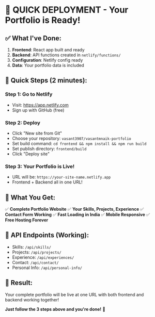 # 🚀 QUICK DEPLOYMENT - Your Portfolio is Ready!

## ✅ What I've Done:

1. **Frontend**: React app built and ready
2. **Backend**: API functions created in `netlify/functions/`
3. **Configuration**: Netlify config ready
4. **Data**: Your portfolio data is included

## 🎯 Quick Steps (2 minutes):

### Step 1: Go to Netlify
- Visit: https://app.netlify.com
- Sign up with GitHub (free)

### Step 2: Deploy
- Click "New site from Git"
- Choose your repository: `vasant3907/vasantmnaik-portfolio`
- Set build command: `cd frontend && npm install && npm run build`
- Set publish directory: `frontend/build`
- Click "Deploy site"

### Step 3: Your Portfolio is Live!
- URL will be: `https://your-site-name.netlify.app`
- Frontend + Backend all in one URL!

## 📱 What You Get:

✅ **Complete Portfolio Website**
✅ **Your Skills, Projects, Experience**
✅ **Contact Form Working**
✅ **Fast Loading in India**
✅ **Mobile Responsive**
✅ **Free Hosting Forever**

## 🔗 API Endpoints (Working):

- Skills: `/api/skills/`
- Projects: `/api/projects/`
- Experience: `/api/experiences/`
- Contact: `/api/contact/`
- Personal Info: `/api/personal-info/`

## 🎉 Result:
Your complete portfolio will be live at one URL with both frontend and backend working together!

**Just follow the 3 steps above and you're done!** 🚀